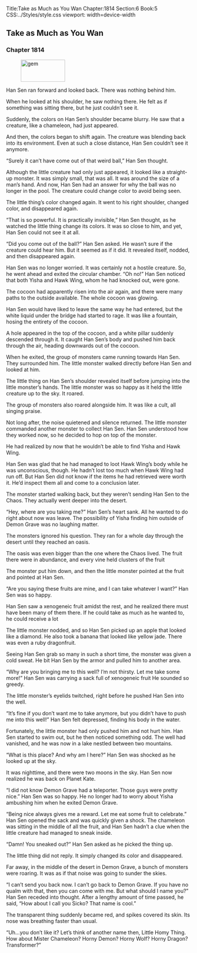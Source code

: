 Title:Take as Much as You Wan 
Chapter:1814 
Section:6 
Book:5 
CSS:../Styles/style.css 
viewport: width=device-width
  
## Take as Much as You Wan
### Chapter 1814 
<figure>
	<img src="../Images/gem.gif" alt="gem" id="gem" width="120" height="60" />
</figure>
  

  
  Han Sen ran forward and looked back. There was nothing behind him.

When he looked at his shoulder, he saw nothing there. He felt as if something was sitting there, but he just couldn’t see it.

Suddenly, the colors on Han Sen’s shoulder became blurry. He saw that a creature, like a chameleon, had just appeared.

And then, the colors began to shift again. The creature was blending back into its environment. Even at such a close distance, Han Sen couldn’t see it anymore.

“Surely it can’t have come out of that weird ball,” Han Sen thought.

Although the little creature had only just appeared, it looked like a straight-up monster. It was simply small, that was all. It was around the size of a man’s hand. And now, Han Sen had an answer for why the ball was no longer in the pool. The creature could change color to avoid being seen.

The little thing’s color changed again. It went to his right shoulder, changed color, and disappeared again.

“That is so powerful. It is practically invisible,” Han Sen thought, as he watched the little thing change its colors. It was so close to him, and yet, Han Sen could not see it at all.

“Did you come out of the ball?” Han Sen asked. He wasn’t sure if the creature could hear him. But it seemed as if it did. It revealed itself, nodded, and then disappeared again.

Han Sen was no longer worried. It was certainly not a hostile creature. So, he went ahead and exited the circular chamber. “Oh no!” Han Sen noticed that both Yisha and Hawk Wing, whom he had knocked out, were gone.

The cocoon had apparently risen into the air again, and there were many paths to the outside available. The whole cocoon was glowing.

Han Sen would have liked to leave the same way he had entered, but the white liquid under the bridge had started to rage. It was like a fountain, hosing the entirety of the cocoon.

A hole appeared in the top of the cocoon, and a white pillar suddenly descended through it. It caught Han Sen’s body and pushed him back through the air, heading downwards out of the cocoon.

When he exited, the group of monsters came running towards Han Sen. They surrounded him. The little monster walked directly before Han Sen and looked at him.

The little thing on Han Sen’s shoulder revealed itself before jumping into the little monster’s hands. The little monster was so happy as it held the little creature up to the sky. It roared.

The group of monsters also roared alongside him. It was like a cult, all singing praise.

Not long after, the noise quietened and silence returned. The little monster commanded another monster to collect Han Sen. Han Sen understood how they worked now, so he decided to hop on top of the monster.

He had realized by now that he wouldn’t be able to find Yisha and Hawk Wing.

Han Sen was glad that he had managed to loot Hawk Wing’s body while he was unconscious, though. He hadn’t lost too much when Hawk Wing had run off. But Han Sen did not know if the items he had retrieved were worth it. He’d inspect them all and come to a conclusion later.

The monster started walking back, but they weren’t sending Han Sen to the Chaos. They actually went deeper into the desert.

“Hey, where are you taking me?” Han Sen’s heart sank. All he wanted to do right about now was leave. The possibility of Yisha finding him outside of Demon Grave was no laughing matter.

The monsters ignored his question. They ran for a whole day through the desert until they reached an oasis.

The oasis was even bigger than the one where the Chaos lived. The fruit there were in abundance, and every vine held clusters of the fruit

The monster put him down, and then the little monster pointed at the fruit and pointed at Han Sen.

“Are you saying these fruits are mine, and I can take whatever I want?” Han Sen was so happy.

Han Sen saw a xenogeneic fruit amidst the rest, and he realized there must have been many of them there. If he could take as much as he wanted to, he could receive a lot

The little monster nodded, and so Han Sen picked up an apple that looked like a diamond. He also took a banana that looked like yellow jade. There was even a ruby dragonfruit.

Seeing Han Sen grab so many in such a short time, the monster was given a cold sweat. He bit Han Sen by the armor and pulled him to another area.

“Why are you bringing me to this well? I’m not thirsty. Let me take some more!” Han Sen was carrying a sack full of xenogeneic fruit He sounded so greedy.

The little monster’s eyelids twitched, right before he pushed Han Sen into the well.

“It’s fine if you don’t want me to take anymore, but you didn’t have to push me into this well!” Han Sen felt depressed, finding his body in the water.

Fortunately, the little monster had only pushed him and not hurt him. Han Sen started to swim out, but he then noticed something odd. The well had vanished, and he was now in a lake nestled between two mountains.

“What is this place? And why am I here?” Han Sen was shocked as he looked up at the sky.

It was nighttime, and there were two moons in the sky. Han Sen now realized he was back on Planet Kate.

“I did not know Demon Grave had a teleporter. Those guys were pretty nice.” Han Sen was so happy. He no longer had to worry about Yisha ambushing him when he exited Demon Grave.

“Being nice always gives me a reward. Let me eat some fruit to celebrate.” Han Sen opened the sack and was quickly given a shock. The chameleon was sitting in the middle of all the fruit, and Han Sen hadn’t a clue when the little creature had managed to sneak inside.

“Damn! You sneaked out?” Han Sen asked as he picked the thing up.

The little thing did not reply. It simply changed its color and disappeared.

Far away, in the middle of the desert in Demon Grave, a bunch of monsters were roaring. It was as if that noise was going to sunder the skies.

“I can’t send you back now. I can’t go back to Demon Grave. If you have no qualm with that, then you can come with me. But what should I name you?” Han Sen receded into thought. After a lengthy amount of time passed, he said, “How about I call you Sicko? That name is cool.”

The transparent thing suddenly became red, and spikes covered its skin. Its nose was breathing faster than usual.

“Uh…you don’t like it? Let’s think of another name then, Little Homy Thing. How about Mister Chameleon? Horny Demon? Horny Wolf? Horny Dragon? Transformer?”
